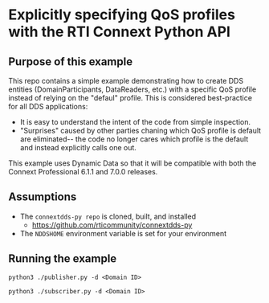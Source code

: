 # Explicitly specifying QoS profiles with the RTI Connext Python API

## Purpose of this example

This repo contains a simple example demonstrating how to create DDS entities (DomainParticipants, DataReaders, etc.) with a specific QoS profile instead of relying on the "defaul" profile. This is considered best-practice for all DDS applications:
- It is easy to understand the intent of the code from simple inspection.
- "Surprises" caused by other parties chaning which QoS profile is default are eliminated-- the code no longer cares which profile is the default and instead explicitly calls one out. 

This example uses Dynamic Data so that it will be compatible with both the Connext Professional 6.1.1 and 7.0.0 releases.

## Assumptions 

- The `connextdds-py repo` is cloned, built, and installed 
  - https://github.com/rticommunity/connextdds-py
- The `NDDSHOME` environment variable is set for your environment

## Running the example 

```
python3 ./publisher.py -d <Domain ID>
```

```
python3 ./subscriber.py -d <Domain ID>
```
